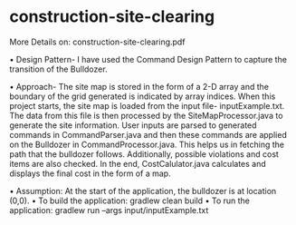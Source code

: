 # construction-site-clearing

More Details on: construction-site-clearing.pdf

•	Design Pattern- I have used the Command Design Pattern to capture the transition of the Bulldozer.

•	Approach-
The site map is stored in the form of a 2-D array and the boundary of the grid generated is indicated by array indices. 
When this project starts, the site map is loaded from the input file- inputExample.txt. The data from this file is then processed by the SiteMapProcessor.java to generate the site information. 
User inputs are parsed to generated commands in CommandParser.java and then these commands are applied on the Bulldozer in CommandProcessor.java. This helps us in fetching the path that the bulldozer follows. 
Additionally, possible violations and cost items are also checked. In the end, CostCalulator.java calculates and displays the final cost in the form of a map.

•	Assumption: At the start of the application, the bulldozer is at location (0,0).
•	To build the application: gradlew clean build
•	To run the application: gradlew run –args input/inputExample.txt
